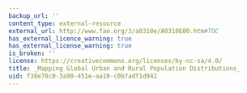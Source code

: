 ```yaml
---
backup_url: ''
content_type: external-resource
external_url: http://www.fao.org/3/a0310e/A0310E00.htm#TOC
has_external_licence_warning: true
has_external_license_warning: true
is_broken: ''
license: https://creativecommons.org/licenses/by-nc-sa/4.0/
title: _Mapping Global Urban and Rural Population Distributions_
uid: f38e78c0-3a90-451e-aa10-c0b7adf1d942
---
```

